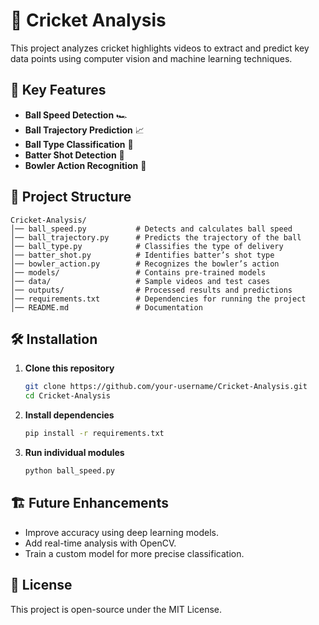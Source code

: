 # 🏏 Cricket Analysis  

This project analyzes cricket highlights videos to extract and predict key data points using computer vision and machine learning techniques.

## 📌 Key Features  
- **Ball Speed Detection** 🏎️  
- **Ball Trajectory Prediction** 📈  
- **Ball Type Classification** 🎯  
- **Batter Shot Detection** 🏏  
- **Bowler Action Recognition** 🎥  

## 📂 Project Structure  

```
Cricket-Analysis/
│── ball_speed.py           # Detects and calculates ball speed  
│── ball_trajectory.py      # Predicts the trajectory of the ball  
│── ball_type.py            # Classifies the type of delivery  
│── batter_shot.py          # Identifies batter’s shot type  
│── bowler_action.py        # Recognizes the bowler’s action  
│── models/                 # Contains pre-trained models  
│── data/                   # Sample videos and test cases  
│── outputs/                # Processed results and predictions  
│── requirements.txt        # Dependencies for running the project  
│── README.md               # Documentation  
```

## 🛠️ Installation  

1. **Clone this repository**  
   ```sh
   git clone https://github.com/your-username/Cricket-Analysis.git
   cd Cricket-Analysis
   ```
2. **Install dependencies**  
   ```sh
   pip install -r requirements.txt
   ```
3. **Run individual modules**  
   ```sh
   python ball_speed.py
   ```

## 🏗️ Future Enhancements  
- Improve accuracy using deep learning models.  
- Add real-time analysis with OpenCV.  
- Train a custom model for more precise classification.  

## 📜 License  
This project is open-source under the MIT License.
